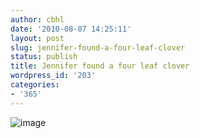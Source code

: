 ```yaml
---
author: cbhl
date: '2010-08-07 14:25:11'
layout: post
slug: jennifer-found-a-four-leaf-clover
status: publish
title: Jennifer found a four leaf clover
wordpress_id: '203'
categories:
- '365'
---
```


![image](http://blog.azuresky.ca/blog/wp-content/uploads/2010/08/wpid-IMG_20100807_141721.jpg)
